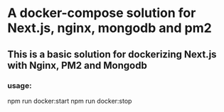 # A docker-compose solution for Next.js, nginx, mongodb and pm2

## This is a basic solution for dockerizing Next.js with Nginx, PM2 and Mongodb

### usage:
npm run docker:start
npm run docker:stop


